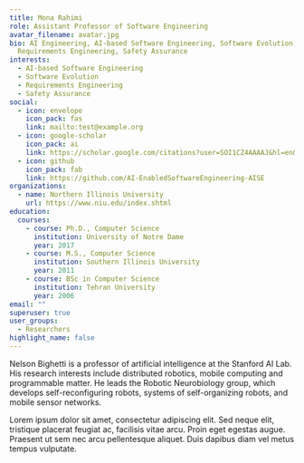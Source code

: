 ```yaml
---
title: Mona Rahimi
role: Assistant Professor of Software Engineering
avatar_filename: avatar.jpg
bio: AI Engineering, AI-based Software Engineering, Software Evolution,
  Requirements Engineering, Safety Assurance
interests:
  - AI-based Software Engineering
  - Software Evolution
  - Requirements Engineering
  - Safety Assurance
social:
  - icon: envelope
    icon_pack: fas
    link: mailto:test@example.org
  - icon: google-scholar
    icon_pack: ai
    link: https://scholar.google.com/citations?user=SOI1CZ4AAAAJ&hl=en&oi=ao
  - icon: github
    icon_pack: fab
    link: https://github.com/AI-EnabledSoftwareEngineering-AISE
organizations:
  - name: Northern Illinois University
    url: https://www.niu.edu/index.shtml
education:
  courses:
    - course: Ph.D., Computer Science
      institution: University of Notre Dame
      year: 2017
    - course: M.S., Computer Science
      institution: Southern Illinois University
      year: 2011
    - course: BSc in Computer Science
      institution: Tehran University
      year: 2006
email: ""
superuser: true
user_groups:
  - Researchers
highlight_name: false
---
```


Nelson Bighetti is a professor of artificial intelligence at the Stanford AI Lab. His research interests include distributed robotics, mobile computing and programmable matter. He leads the Robotic Neurobiology group, which develops self-reconfiguring robots, systems of self-organizing robots, and mobile sensor networks.

Lorem ipsum dolor sit amet, consectetur adipiscing elit. Sed neque elit, tristique placerat feugiat ac, facilisis vitae arcu. Proin eget egestas augue. Praesent ut sem nec arcu pellentesque aliquet. Duis dapibus diam vel metus tempus vulputate.
